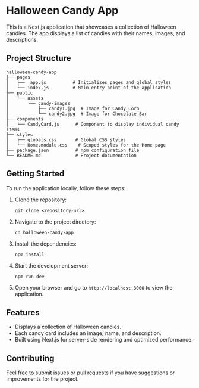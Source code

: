 # Halloween Candy App

This is a Next.js application that showcases a collection of Halloween candies. The app displays a list of candies with their names, images, and descriptions.

## Project Structure

```
halloween-candy-app
├── pages
│   ├── _app.js          # Initializes pages and global styles
│   └── index.js         # Main entry point of the application
├── public
│   └── assets
│       └── candy-images
│           ├── candy1.jpg  # Image for Candy Corn
│           └── candy2.jpg  # Image for Chocolate Bar
├── components
│   └── CandyCard.js      # Component to display individual candy items
├── styles
│   ├── globals.css       # Global CSS styles
│   └── Home.module.css    # Scoped styles for the Home page
├── package.json          # npm configuration file
└── README.md             # Project documentation
```

## Getting Started

To run the application locally, follow these steps:

1. Clone the repository:
   ```
   git clone <repository-url>
   ```

2. Navigate to the project directory:
   ```
   cd halloween-candy-app
   ```

3. Install the dependencies:
   ```
   npm install
   ```

4. Start the development server:
   ```
   npm run dev
   ```

5. Open your browser and go to `http://localhost:3000` to view the application.

## Features

- Displays a collection of Halloween candies.
- Each candy card includes an image, name, and description.
- Built using Next.js for server-side rendering and optimized performance.

## Contributing

Feel free to submit issues or pull requests if you have suggestions or improvements for the project.
